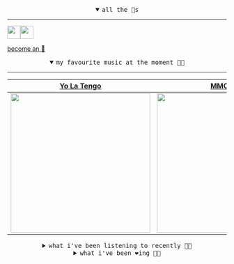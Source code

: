 <details open>

<summary align="center"><samp>all the 🥚s</samp></summary>
<hr />

<a href="https://github.com/pvinis"><img src="https://avatars.githubusercontent.com/u/100233?s=90&v=4" width="30" height="30" /><a href="https://github.com/maxPugh"><img src="https://avatars.githubusercontent.com/u/46350013?s=90&u=52a601eaa2d272b35477d096fe782ebf0a8a1f68&v=4" width="30" height="30" />

<samp><a href="https://github.com/bitttttten/bitttttten/stargazers">become an 🥚</a></samp>

</details>

<details open>

<summary align="center"><samp>my favourite music at the moment 🎵🎶</samp></summary>
<hr />

<!-- toc -->

| [Yo La Tengo](https://open.spotify.com/artist/5hAhrnb0Ch4ODwWu4tsbpi)                                                                                            | [MMOTHS](https://open.spotify.com/artist/0MLOZd8nYoXxHpOzDH0vXJ)                                                                                                 | [Four Tet](https://open.spotify.com/artist/7Eu1txygG6nJttLHbZdQOh)                                                                                               | [Tiny Moving Parts](https://open.spotify.com/artist/5rJVTTK0ucAxQhkUc0nXbH)                                                                                      |
| ---------------------------------------------------------------------------------------------------------------------------------------------------------------- | ---------------------------------------------------------------------------------------------------------------------------------------------------------------- | ---------------------------------------------------------------------------------------------------------------------------------------------------------------- | ---------------------------------------------------------------------------------------------------------------------------------------------------------------- |
| [<img src="https://i.scdn.co/image/ab6761610000e5eb8af7f1c6b6c6a743910e4ae7" width="320" height="auto">](https://open.spotify.com/artist/5hAhrnb0Ch4ODwWu4tsbpi) | [<img src="https://i.scdn.co/image/243e6ad5f1ed99d9c7bd5bfda7ace5698b7a3d7c" width="320" height="auto">](https://open.spotify.com/artist/0MLOZd8nYoXxHpOzDH0vXJ) | [<img src="https://i.scdn.co/image/ab6761610000e5eb84e29d09b4917bec2700a0d7" width="320" height="auto">](https://open.spotify.com/artist/7Eu1txygG6nJttLHbZdQOh) | [<img src="https://i.scdn.co/image/ab6761610000e5eb6bb162ad08dd6a9cea721d9e" width="320" height="auto">](https://open.spotify.com/artist/5rJVTTK0ucAxQhkUc0nXbH) |

<!-- tocstop -->

</details>

<details>

<summary align="center"><samp>what i've been listening to recently 🎵🎶</samp></summary>
<hr />

<!-- toc -->

| [Welcome to The Internet<br />Bo Burnham](https://open.spotify.com/track/3s44Qv8x974tm0ueLexMWN)                                                                | [Deu<br />MMOTHS](https://open.spotify.com/track/6QchnPiroCF8JAENPlvsuh)                                                                                        | [Already Replaced<br />Steve Hauschildt](https://open.spotify.com/track/0ZkzRGQmR9CDRygxA6CAKQ)                                                                 | [Spectrum<br />Max Cooper](https://open.spotify.com/track/4rw9xbxHWWRuihfAvQG3M2)                                                                               |
| --------------------------------------------------------------------------------------------------------------------------------------------------------------- | --------------------------------------------------------------------------------------------------------------------------------------------------------------- | --------------------------------------------------------------------------------------------------------------------------------------------------------------- | --------------------------------------------------------------------------------------------------------------------------------------------------------------- |
| [<img src="https://i.scdn.co/image/ab6761610000e5eb30d9a4acdf8cd3e8c0ad39ab" width="320" height="auto">](https://open.spotify.com/track/3s44Qv8x974tm0ueLexMWN) | [<img src="https://i.scdn.co/image/243e6ad5f1ed99d9c7bd5bfda7ace5698b7a3d7c" width="320" height="auto">](https://open.spotify.com/track/6QchnPiroCF8JAENPlvsuh) | [<img src="https://i.scdn.co/image/ab6761610000e5ebf76de041103a4dabd5e9fd70" width="320" height="auto">](https://open.spotify.com/track/0ZkzRGQmR9CDRygxA6CAKQ) | [<img src="https://i.scdn.co/image/ab6761610000e5ebbff356d82a6f1e19fed3dc8f" width="320" height="auto">](https://open.spotify.com/track/4rw9xbxHWWRuihfAvQG3M2) |

<!-- tocstop -->

</details>

<details>

<summary align="center"><samp>what i've been ❤️ing 🎵🎶</samp></summary>
<hr />

<!-- toc -->

| [Friend, You Will Never Learn<br />Forest Swords](https://open.spotify.com/album/2awR5O1AsVObr3c3oH3lBq)                                                        | [What Has Happened<br />Tonstartssbandht](https://open.spotify.com/album/605bdzgFy9TSUCMkgjesoi)                                                                | [Lilith<br />The Narcotix](https://open.spotify.com/album/5kZxoG9M38SMzCCdweJZfz)                                                                               | [If We’ll Ever Be Remembered<br />Martin Garrix](https://open.spotify.com/album/45gsxfnJ5Nt2RZp82SQenc)                                                         |
| --------------------------------------------------------------------------------------------------------------------------------------------------------------- | --------------------------------------------------------------------------------------------------------------------------------------------------------------- | --------------------------------------------------------------------------------------------------------------------------------------------------------------- | --------------------------------------------------------------------------------------------------------------------------------------------------------------- |
| [<img src="https://i.scdn.co/image/ab67616d0000b2736964af789433ad10dd6c1e03" width="320" height="auto">](https://open.spotify.com/album/2awR5O1AsVObr3c3oH3lBq) | [<img src="https://i.scdn.co/image/ab67616d0000b2732b1bd17bf40dc80480164aa0" width="320" height="auto">](https://open.spotify.com/album/605bdzgFy9TSUCMkgjesoi) | [<img src="https://i.scdn.co/image/ab67616d0000b273d191440b6b9ac197b8cac252" width="320" height="auto">](https://open.spotify.com/album/5kZxoG9M38SMzCCdweJZfz) | [<img src="https://i.scdn.co/image/ab67616d0000b273edba220be76f96d51bd38838" width="320" height="auto">](https://open.spotify.com/album/45gsxfnJ5Nt2RZp82SQenc) |

<!-- tocstop -->

</details>
